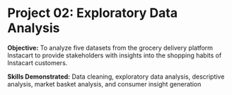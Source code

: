 # Project 02: Exploratory Data Analysis
 
**Objective:** To analyze five datasets from the grocery delivery platform Instacart to provide stakeholders with insights into the shopping habits of Instacart customers. 

**Skills Demonstrated:** Data cleaning, exploratory data analysis, descriptive analysis, market basket analysis, and consumer insight generation
